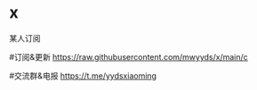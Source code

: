 # x
某人订阅

#订阅&更新
https://raw.githubusercontent.com/mwyyds/x/main/c


#交流群&电报
https://t.me/yydsxiaoming
